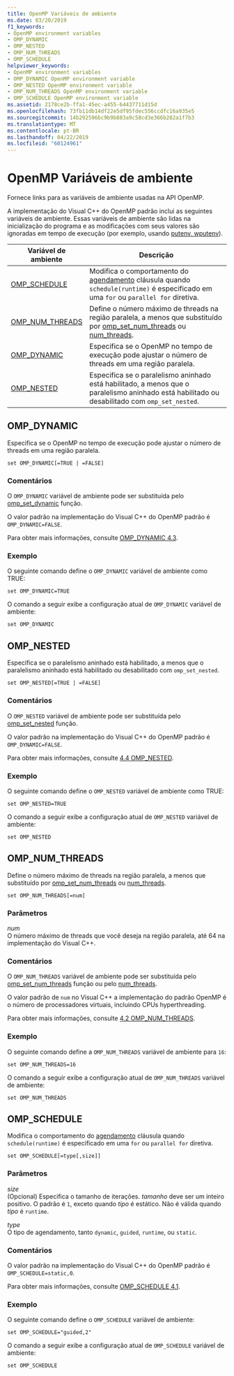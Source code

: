 ```yaml
---
title: OpenMP Variáveis de ambiente
ms.date: 03/20/2019
f1_keywords:
- OpenMP environment variables
- OMP_DYNAMIC
- OMP_NESTED
- OMP_NUM_THREADS
- OMP_SCHEDULE
helpviewer_keywords:
- OpenMP environment variables
- OMP_DYNAMIC OpenMP environment variable
- OMP_NESTED OpenMP environment variable
- OMP_NUM_THREADS OpenMP environment variable
- OMP_SCHEDULE OpenMP environment variable
ms.assetid: 2178ce2b-ffa1-45ec-a455-64437711d15d
ms.openlocfilehash: 73fb11db14df22e5df95fdec556ccdfc16a935e5
ms.sourcegitcommit: 14b292596bc9b9b883a9c58cd3e366b282a1f7b3
ms.translationtype: MT
ms.contentlocale: pt-BR
ms.lasthandoff: 04/22/2019
ms.locfileid: "60124961"
---
```

# <a name="openmp-environment-variables"></a>OpenMP Variáveis de ambiente

Fornece links para as variáveis de ambiente usadas na API OpenMP.

A implementação do Visual C++ do OpenMP padrão inclui as seguintes variáveis de ambiente. Essas variáveis de ambiente são lidas na inicialização do programa e as modificações com seus valores são ignoradas em tempo de execução (por exemplo, usando [putenv, wputenv](../../../c-runtime-library/reference/putenv-wputenv.md)).

|Variável de ambiente|Descrição|
|--------------------|-----------|
|[OMP_SCHEDULE](#omp-schedule)|Modifica o comportamento do [agendamento](openmp-clauses.md#schedule) cláusula quando `schedule(runtime)` é especificado em uma `for` ou `parallel for` diretiva.|
|[OMP_NUM_THREADS](#omp-num-threads)|Define o número máximo de threads na região paralela, a menos que substituído por [omp_set_num_threads](openmp-functions.md#omp-set-num-threads) ou [num_threads](openmp-clauses.md#num-threads).|
|[OMP_DYNAMIC](#omp-dynamic)|Especifica se o OpenMP no tempo de execução pode ajustar o número de threads em uma região paralela.|
|[OMP_NESTED](#omp-nested)|Especifica se o paralelismo aninhado está habilitado, a menos que o paralelismo aninhado está habilitado ou desabilitado com `omp_set_nested`.|

## <a name="omp-dynamic"></a>OMP_DYNAMIC

Especifica se o OpenMP no tempo de execução pode ajustar o número de threads em uma região paralela.

```
set OMP_DYNAMIC[=TRUE | =FALSE]
```

### <a name="remarks"></a>Comentários

O `OMP_DYNAMIC` variável de ambiente pode ser substituída pelo [omp_set_dynamic](openmp-functions.md#omp-set-dynamic) função.

O valor padrão na implementação do Visual C++ do OpenMP padrão é `OMP_DYNAMIC=FALSE`.

Para obter mais informações, consulte [OMP_DYNAMIC 4.3](../../../parallel/openmp/4-3-omp-dynamic.md).

### <a name="example"></a>Exemplo

O seguinte comando define o `OMP_DYNAMIC` variável de ambiente como TRUE:

```
set OMP_DYNAMIC=TRUE
```

O comando a seguir exibe a configuração atual de `OMP_DYNAMIC` variável de ambiente:

```
set OMP_DYNAMIC
```

## <a name="omp-nested"></a>OMP_NESTED

Especifica se o paralelismo aninhado está habilitado, a menos que o paralelismo aninhado está habilitado ou desabilitado com `omp_set_nested`.

```
set OMP_NESTED[=TRUE | =FALSE]
```

### <a name="remarks"></a>Comentários

O `OMP_NESTED` variável de ambiente pode ser substituída pelo [omp_set_nested](openmp-functions.md#omp-set-nested) função.

O valor padrão na implementação do Visual C++ do OpenMP padrão é `OMP_DYNAMIC=FALSE`.

Para obter mais informações, consulte [4.4 OMP_NESTED](../../../parallel/openmp/4-4-omp-nested.md).

### <a name="example"></a>Exemplo

O seguinte comando define o `OMP_NESTED` variável de ambiente como TRUE:

```
set OMP_NESTED=TRUE
```

O comando a seguir exibe a configuração atual de `OMP_NESTED` variável de ambiente:

```
set OMP_NESTED
```

## <a name="omp-num-threads"></a>OMP_NUM_THREADS

Define o número máximo de threads na região paralela, a menos que substituído por [omp_set_num_threads](openmp-functions.md#omp-set-num-threads) ou [num_threads](openmp-clauses.md#num-threads).

```
set OMP_NUM_THREADS[=num]
```

### <a name="parameters"></a>Parâmetros

*num*<br/>
O número máximo de threads que você deseja na região paralela, até 64 na implementação do Visual C++.

### <a name="remarks"></a>Comentários

O `OMP_NUM_THREADS` variável de ambiente pode ser substituída pelo [omp_set_num_threads](openmp-functions.md#omp-set-num-threads) função ou pelo [num_threads](openmp-clauses.md#num-threads).

O valor padrão de `num` no Visual C++ a implementação do padrão OpenMP é o número de processadores virtuais, incluindo CPUs hyperthreading.

Para obter mais informações, consulte [4.2 OMP_NUM_THREADS](../../../parallel/openmp/4-2-omp-num-threads.md).

### <a name="example"></a>Exemplo

O seguinte comando define a `OMP_NUM_THREADS` variável de ambiente para `16`:

```
set OMP_NUM_THREADS=16
```

O comando a seguir exibe a configuração atual de `OMP_NUM_THREADS` variável de ambiente:

```
set OMP_NUM_THREADS
```

## <a name="omp-schedule"></a>OMP_SCHEDULE

Modifica o comportamento do [agendamento](openmp-clauses.md#schedule) cláusula quando `schedule(runtime)` é especificado em uma `for` ou `parallel for` diretiva.

```
set OMP_SCHEDULE[=type[,size]]
```

### <a name="parameters"></a>Parâmetros

*size*<br/>
(Opcional) Especifica o tamanho de iterações. *tamanho* deve ser um inteiro positivo. O padrão é `1`, exceto quando *tipo* é estático. Não é válida quando *tipo* é `runtime`.

*type*<br/>
O tipo de agendamento, tanto `dynamic`, `guided`, `runtime`, ou `static`.

### <a name="remarks"></a>Comentários

O valor padrão na implementação do Visual C++ do OpenMP padrão é `OMP_SCHEDULE=static,0`.

Para obter mais informações, consulte [OMP_SCHEDULE 4.1](../../../parallel/openmp/4-1-omp-schedule.md).

### <a name="example"></a>Exemplo

O seguinte comando define o `OMP_SCHEDULE` variável de ambiente:

```
set OMP_SCHEDULE="guided,2"
```

O comando a seguir exibe a configuração atual de `OMP_SCHEDULE` variável de ambiente:

```
set OMP_SCHEDULE
```
